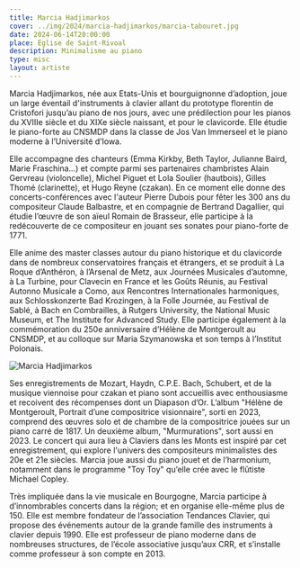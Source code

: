 ```yaml
---
title: Marcia Hadjimarkos
cover: ../img/2024/marcia-hadjimarkos/marcia-tabouret.jpg
date: 2024-06-14T20:00:00
place: Église de Saint-Rivoal
description: Minimalisme au piano 
type: misc
layout: artiste
---
```


 Marcia Hadjimarkos, née aux Etats-Unis et bourguignonne d’adoption, joue un large éventail d'instruments à clavier allant du prototype florentin de Cristofori jusqu’au piano de nos jours, avec une prédilection pour les pianos du XVIIIe siècle et du XIXe siècle naissant, et pour le clavicorde. Elle étudie le piano-forte au CNSMDP dans la classe de Jos Van Immerseel et le piano moderne à l’Université d’Iowa. 

Elle accompagne des chanteurs (Emma Kirkby, Beth Taylor, Julianne Baird, Marie Fraschina...) et compte parmi ses partenaires chambristes Alain Gervreau (violoncelle), Michel Piguet et Lola Soulier (hautbois), Gilles Thomé (clarinette), et Hugo Reyne (czakan). En ce moment elle donne des concerts-conférences avec l'auteur Pierre Dubois pour fêter les 300 ans du compositeur Claude Balbastre, et en compagnie de Bertrand Dagallier, qui étudie l’œuvre de son aïeul Romain de Brasseur, elle participe à la redécouverte de ce compositeur en jouant ses sonates pour piano-forte de 1771.
 
Elle anime des master classes autour du piano historique et du clavicorde dans de nombreux conservatoires français et étrangers, et se produit à La Roque d’Anthéron, à l’Arsenal de Metz, aux Journées Musicales d’automne, à La Turbine, pour Clavecin en France et les Goûts Réunis, au Festival Autonno Musicale a Como, aux Rencontres Internationales harmoniques, aux Schlosskonzerte Bad Krozingen, à la Folle Journée, au Festival de Sablé, à Bach en Combrailles, à Rutgers University, the National Music Museum, et The Institute for Advanced Study. Elle participe également à la commémoration du 250e anniversaire d’Hélène de Montgeroult au CNSMDP, et au colloque sur Maria Szymanowska et son temps à l’Institut Polonais.
 
![Marcia Hadjimarkos](../img/2024/marcia-hadjimarkos/marcia.jpg)

Ses enregistrements de Mozart, Haydn, C.P.E. Bach, Schubert, et de la musique viennoise pour czakan et piano sont accueillis avec enthousiasme et recoivent des récompenses dont un Diapason d’Or. L’album "Hélène de Montgeroult, Portrait d’une compositrice visionnaire", sorti en 2023, comprend des œuvres solo et de chambre de la compositrice  jouées sur un piano carré de 1817. Un deuxième album, "Murmurations", sort aussi en 2023. Le concert qui aura lieu à Claviers dans les Monts est inspiré par cet enregistrement, qui explore l'univers des compositeurs minimalistes des 20e et 21e siècles. Marcia joue aussi du piano jouet et de l’harmonium, notamment dans le programme "Toy Toy" qu’elle crée avec le flûtiste Michael Copley.
 
Très impliquée dans la vie musicale en Bourgogne, Marcia participe à d’innombrables concerts dans la région; et en organise elle-même plus de 150. Elle est membre fondateur de l’association Tendances Clavier, qui propose des événements autour de la grande famille des instruments à clavier depuis 1990. Elle est professeur de piano moderne dans de nombreuses structures, de l’école associative jusqu’aux CRR, et s’installe comme professeur à son compte en 2013.
